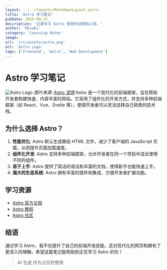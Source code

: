 ```yaml
---
layout: ../../layouts/MarkdownLayout.astro
title: 'Astro 学习笔记'
pubDate: 2025-09-23
description: '记录学习 Astro 框架的过程和心得。'
author: 'M1saK1'
category: 'Learning Notes'
image:
url: 'src/assets/astro.png'
alt: 'Astro Logo'
tags: ['Frontend', 'Astro', 'Web Development']
---
```


# Astro 学习笔记

![Astro Logo](/assets/images/astro-logo.png)
_图片来源: [Astro 官网](https://astro.build/)_
Astro 是一个现代化的前端框架，旨在帮助开发者构建快速、内容丰富的网站。它采用了组件化的开发方式，并支持多种前端框架（如 React、Vue、Svelte 等），使得开发者可以灵活选择自己熟悉的技术栈。

## 为什么选择 Astro？

1. **性能优化**: Astro 默认生成静态 HTML 文件，减少了客户端的 JavaScript 负载，从而提升页面加载速度。
2. **组件化开发**: Astro 支持多种前端框架，允许开发者在同一个项目中混合使用不同的组件。
3. **易于上手**: Astro 提供了简洁的语法和丰富的文档，使得新手也能快速上手。
4. **强大的生态系统**: Astro 拥有丰富的插件和集成，方便开发者扩展功能。

## 学习资源

- [Astro 官方文档](https://docs.astro.build/)
- [Astro 教程](https://astro.build/tutorials)
- [Astro 社区](https://astro.build/community)

## 结语

通过学习 Astro，我不仅提升了自己的前端开发技能，还对现代化的网页构建有了更深入的理解。希望这篇笔记能帮助到正在学习 Astro 的你！

> AI 生成,作为占位符使用
